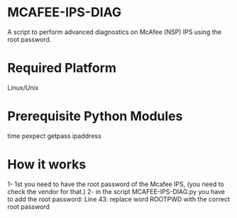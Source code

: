 # MCAFEE-IPS-DIAG
  A script to perform advanced diagnostics on McAfee (NSP) IPS using the root password.

# Required Platform
  Linux/Unix

# Prerequisite Python Modules
  time
  pexpect
  getpass
  ipaddress

# How it works
  1- 1st you need to have the root password of the Mcafee IPS, (you need to check the vendor for that.)
  2- in the script MCAFEE-IPS-DIAG.py you have to add the root password: Line 43: replace word ROOTPWD with the correct root password

